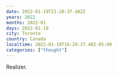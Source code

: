 ```yaml
---
date: 2022-01-19T21:20:37.402Z
years: 2022
months: 2022-01
days: 2022-01-19
city: Toronto
country: Canada
localtime: 2022-01-19T16:20:37.402-05:00
categories: ["thought"]
---
```

Realizer.
